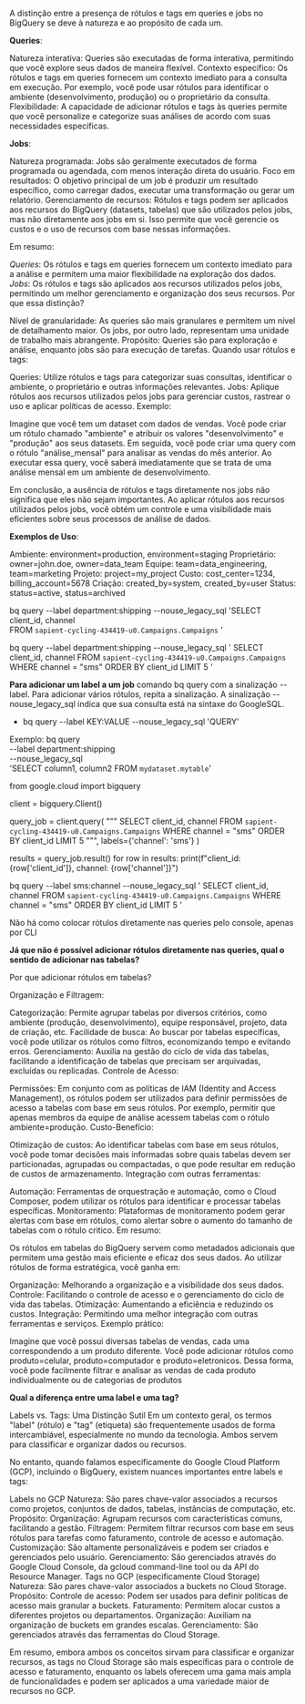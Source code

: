 A distinção entre a presença de rótulos e tags em queries e jobs no BigQuery se deve à natureza e ao propósito de cada um.

**Queries**:

Natureza interativa: Queries são executadas de forma interativa, permitindo que você explore seus dados de maneira flexível.
Contexto específico: Os rótulos e tags em queries fornecem um contexto imediato para a consulta em execução. Por exemplo, você pode usar rótulos para identificar o ambiente (desenvolvimento, produção) ou o proprietário da consulta.
Flexibilidade: A capacidade de adicionar rótulos e tags às queries permite que você personalize e categorize suas análises de acordo com suas necessidades específicas.


**Jobs**:

Natureza programada: Jobs são geralmente executados de forma programada ou agendada, com menos interação direta do usuário.
Foco em resultados: O objetivo principal de um job é produzir um resultado específico, como carregar dados, executar uma transformação ou gerar um relatório.
Gerenciamento de recursos: Rótulos e tags podem ser aplicados aos recursos do BigQuery (datasets, tabelas) que são utilizados pelos jobs, mas não diretamente aos jobs em si. Isso permite que você gerencie os custos e o uso de recursos com base nessas informações.

Em resumo:

*Queries*: Os rótulos e tags em queries fornecem um contexto imediato para a análise e permitem uma maior flexibilidade na exploração dos dados.
*Jobs*: Os rótulos e tags são aplicados aos recursos utilizados pelos jobs, permitindo um melhor gerenciamento e organização dos seus recursos.
Por que essa distinção?

Nível de granularidade: As queries são mais granulares e permitem um nível de detalhamento maior. Os jobs, por outro lado, representam uma unidade de trabalho mais abrangente.
Propósito: Queries são para exploração e análise, enquanto jobs são para execução de tarefas.
Quando usar rótulos e tags:

Queries: Utilize rótulos e tags para categorizar suas consultas, identificar o ambiente, o proprietário e outras informações relevantes.
Jobs: Aplique rótulos aos recursos utilizados pelos jobs para gerenciar custos, rastrear o uso e aplicar políticas de acesso.
Exemplo:

Imagine que você tem um dataset com dados de vendas. Você pode criar um rótulo chamado "ambiente" e atribuir os valores "desenvolvimento" e "produção" aos seus datasets. Em seguida, você pode criar uma query com o rótulo "análise_mensal" para analisar as vendas do mês anterior. Ao executar essa query, você saberá imediatamente que se trata de uma análise mensal em um ambiente de desenvolvimento.

Em conclusão, a ausência de rótulos e tags diretamente nos jobs não significa que eles não sejam importantes. Ao aplicar rótulos aos recursos utilizados pelos jobs, você obtém um controle e uma visibilidade mais eficientes sobre seus processos de análise de dados.





**Exemplos de Uso**:

Ambiente: environment=production, environment=staging
Proprietário: owner=john.doe, owner=data_team
Equipe: team=data_engineering, team=marketing
Projeto: project=my_project
Custo: cost_center=1234, billing_account=5678
Criação: created_by=system, created_by=user
Status: status=active, status=archived



bq query 
--label department:shipping 
--nouse_legacy_sql 
'SELECT client_id, channel  
FROM `sapient-cycling-434419-u0.Campaigns.Campaigns` '


bq query 
--label department:shipping 
--nouse_legacy_sql '
SELECT client_id, channel
FROM `sapient-cycling-434419-u0.Campaigns.Campaigns`
WHERE channel = "sms"
ORDER BY client_id
LIMIT 5
'

**Para adicionar um label a um job**
comando bq query com a sinalização --label. Para adicionar vários rótulos, repita a sinalização. A sinalização --nouse_legacy_sql indica que sua consulta está na sintaxe do GoogleSQL.

- bq query --label KEY:VALUE --nouse_legacy_sql 'QUERY'

Exemplo:
    bq query \
    --label department:shipping \
    --nouse_legacy_sql \
    'SELECT
       column1, column2
     FROM
       `mydataset.mytable`'




from google.cloud import bigquery

client = bigquery.Client()

query_job = client.query(
    """
    SELECT client_id, channel
    FROM `sapient-cycling-434419-u0.Campaigns.Campaigns`
    WHERE channel = "sms"
    ORDER BY client_id
    LIMIT 5
    """,
    labels={'channel': 'sms'}
)

results = query_job.result()
for row in results:
    print(f"client_id: {row['client_id']}, channel: {row['channel']}")



bq query --label sms:channel --nouse_legacy_sql '
SELECT client_id, channel
FROM `sapient-cycling-434419-u0.Campaigns.Campaigns`
WHERE channel = "sms"
ORDER BY client_id
LIMIT 5
'

Não há como colocar rótulos diretamente nas queries pelo console, apenas por CLI


**Já que não é possível adicionar rótulos diretamente nas queries, qual o sentido de adicionar nas tabelas?**


Por que adicionar rótulos em tabelas?

Organização e Filtragem:

Categorização: Permite agrupar tabelas por diversos critérios, como ambiente (produção, desenvolvimento), equipe responsável, projeto, data de criação, etc.
Facilidade de busca: Ao buscar por tabelas específicas, você pode utilizar os rótulos como filtros, economizando tempo e evitando erros.
Gerenciamento: Auxilia na gestão do ciclo de vida das tabelas, facilitando a identificação de tabelas que precisam ser arquivadas, excluídas ou replicadas.
Controle de Acesso:

Permissões: Em conjunto com as políticas de IAM (Identity and Access Management), os rótulos podem ser utilizados para definir permissões de acesso a tabelas com base em seus rótulos. Por exemplo, permitir que apenas membros da equipe de análise acessem tabelas com o rótulo ambiente=produção.
Custo-Benefício:

Otimização de custos: Ao identificar tabelas com base em seus rótulos, você pode tomar decisões mais informadas sobre quais tabelas devem ser particionadas, agrupadas ou compactadas, o que pode resultar em redução de custos de armazenamento.
Integração com outras ferramentas:

Automação: Ferramentas de orquestração e automação, como o Cloud Composer, podem utilizar os rótulos para identificar e processar tabelas específicas.
Monitoramento: Plataformas de monitoramento podem gerar alertas com base em rótulos, como alertar sobre o aumento do tamanho de tabelas com o rótulo critico.
Em resumo:

Os rótulos em tabelas do BigQuery servem como metadados adicionais que permitem uma gestão mais eficiente e eficaz dos seus dados. Ao utilizar rótulos de forma estratégica, você ganha em:

Organização: Melhorando a organização e a visibilidade dos seus dados.
Controle: Facilitando o controle de acesso e o gerenciamento do ciclo de vida das tabelas.
Otimização: Aumentando a eficiência e reduzindo os custos.
Integração: Permitindo uma melhor integração com outras ferramentas e serviços.
Exemplo prático:

Imagine que você possui diversas tabelas de vendas, cada uma correspondendo a um produto diferente. Você pode adicionar rótulos como produto=celular, produto=computador e produto=eletronicos. Dessa forma, você pode facilmente filtrar e analisar as vendas de cada produto individualmente ou de categorias de produtos



**Qual a diferença entre uma label e uma tag?**


Labels vs. Tags: Uma Distinção Sutil
Em um contexto geral, os termos "label" (rótulo) e "tag" (etiqueta) são frequentemente usados de forma intercambiável, especialmente no mundo da tecnologia. Ambos servem para classificar e organizar dados ou recursos.

No entanto, quando falamos especificamente do Google Cloud Platform (GCP), incluindo o BigQuery, existem nuances importantes entre labels e tags:

Labels no GCP
Natureza: São pares chave-valor associados a recursos como projetos, conjuntos de dados, tabelas, instâncias de computação, etc.
Propósito:
Organização: Agrupam recursos com características comuns, facilitando a gestão.
Filtragem: Permitem filtrar recursos com base em seus rótulos para tarefas como faturamento, controle de acesso e automação.
Customização: São altamente personalizáveis e podem ser criados e gerenciados pelo usuário.
Gerenciamento: São gerenciados através do Google Cloud Console, da gcloud command-line tool ou da API do Resource Manager.
Tags no GCP (especificamente Cloud Storage)
Natureza: São pares chave-valor associados a buckets no Cloud Storage.
Propósito:
Controle de acesso: Podem ser usados para definir políticas de acesso mais granular a buckets.
Faturamento: Permitem alocar custos a diferentes projetos ou departamentos.
Organização: Auxiliam na organização de buckets em grandes escalas.
Gerenciamento: São gerenciados através das ferramentas do Cloud Storage.

Em resumo, embora ambos os conceitos sirvam para classificar e organizar recursos, as tags no Cloud Storage são mais específicas para o controle de acesso e faturamento, enquanto os labels oferecem uma gama mais ampla de funcionalidades e podem ser aplicados a uma variedade maior de recursos no GCP.
